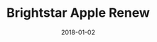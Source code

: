 ---
layout: site
title: "Brightstar Apple Renew"
date: 2018-01-02
categories: [community]
version: 1.5.6
major: 1
minor: 5
patch: 6
slug: brightstar-apple-renew
link: https://reuserecycle.abbti.brightstarcorp.com/
submitter: lpolepeddi
permalink: /sites/:slug
---